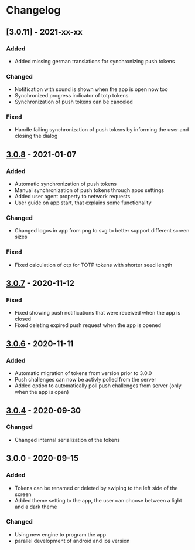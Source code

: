 # Changelog

## [3.0.11] - 2021-xx-xx

### Added

- Added missing german translations for synchronizing push tokens

### Changed

- Notification with sound is shown when the app is open now too
- Synchronized progress indicator of totp tokens
- Synchronization of push tokens can be canceled

### Fixed

- Handle failing synchronization of push tokens by informing the user and closing the dialog


## [3.0.8] - 2021-01-07

### Added

- Automatic synchronization of push tokens
- Manual synchronization of push tokens through apps settings
- Added user agent property to network requests
- User guide on app start, that explains some functionality

### Changed

- Changed logos in app from png to svg to better support different screen sizes

### Fixed

- Fixed calculation of otp for TOTP tokens with shorter seed length

## [3.0.7] - 2020-11-12

### Fixed

- Fixed showing push notifications that were received when the app is closed
- Fixed deleting expired push request when the app is opened


## [3.0.6] - 2020-11-11

### Added

- Automatic migration of tokens from version prior to 3.0.0
- Push challenges can now be activly polled from the server
- Added option to automatically poll push challenges from server (only when the app is open)


## [3.0.4] - 2020-09-30

### Changed

- Changed internal serialization of the tokens

## 3.0.0 - 2020-09-15

### Added

- Tokens can be renamed or deleted by swiping to the left side of the screen
- Added theme setting to the app, the user can choose between a light and a dark theme

### Changed

- Using new engine to program the app
- parallel development of android and ios version


[3.0.8]: https://github.com/privacyidea/pi-authenticator/compare/v3.0.7...v3.0.8
[3.0.7]: https://github.com/privacyidea/pi-authenticator/compare/v3.0.6...v3.0.7
[3.0.6]: https://github.com/privacyidea/pi-authenticator/compare/v3.0.4...v3.0.6
[3.0.4]: https://github.com/privacyidea/pi-authenticator/compare/v3.0.0...v3.0.4

